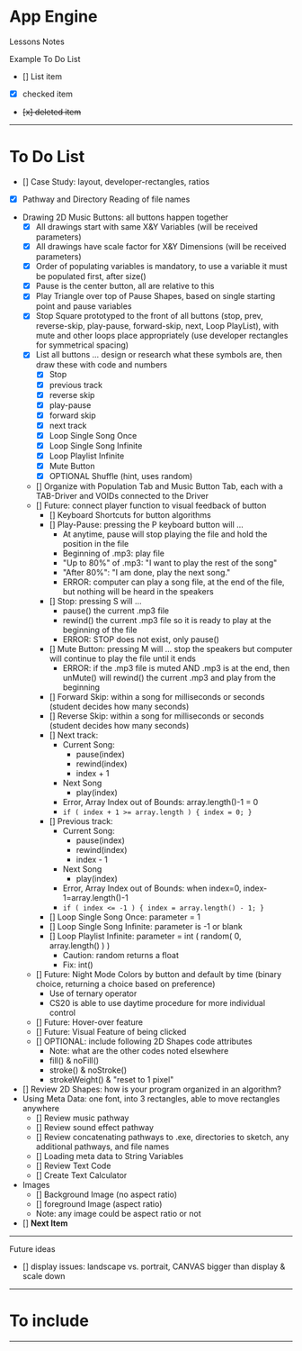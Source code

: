 # App Engine
Lessons Notes

Example To Do List
- [] List item
- [x] checked item
- <del> [x] deleted item </del>

---

# To Do List
- [] Case Study: layout, developer-rectangles, ratios
- [x] Pathway and Directory Reading of file names
- Drawing 2D Music Buttons: all buttons happen together
  - [x] All drawings start with same X&Y Variables (will be received parameters)
  - [x] All drawings have scale factor for X&Y Dimensions (will be received parameters)
  - [x] Order of populating variables is mandatory, to use a variable it must be populated first, after size()
  - [x] Pause is the center button, all are relative to this
  - [x] Play Triangle over top of Pause Shapes, based on single starting point and pause variables
  - [x] Stop Square prototyped to the front of all buttons (stop, prev, reverse-skip, play-pause, forward-skip, next, Loop PlayList), with mute and other loops place appropriately (use developer rectangles for symmetrical spacing)
  - [x] List all buttons ... design or research what these symbols are, then draw these with code and numbers
    - [x] Stop
    - [x] previous track
    - [x] reverse skip
    - [x] play-pause
    - [x] forward skip
    - [x] next track
    - [x] Loop Single Song Once
    - [x] Loop Single Song Infinite
    - [x] Loop Playlist Infinite
    - [x] Mute Button
    - [x] OPTIONAL Shuffle (hint, uses random)
  - [] Organize with Population Tab and Music Button Tab, each with a TAB-Driver and VOIDs connected to the Driver
  - [] Future: connect player function to visual feedback of button
    - [] Keyboard Shortcuts for button algorithms
    - [] Play-Pause: pressing the P keyboard button will ...
      - At anytime, pause will stop playing the file and hold the position in the file
      - Beginning of .mp3: play file
      - "Up to 80%" of .mp3: "I want to play the rest of the song"
      - "After 80%": "I am done, play the next song."
      - ERROR: computer can play a song file, at the end of the file, but nothing will be heard in the speakers
    - [] Stop: pressing S will ...
      - pause() the current .mp3 file
      - rewind() the current .mp3 file so it is ready to play at the beginning of the file
      - ERROR: STOP does not exist, only pause()
    - [] Mute Button: pressing M will ... stop the speakers but computer will continue to play the file until it ends
      - ERROR: if the .mp3 file is muted AND .mp3 is at the end, then unMute() will rewind() the current .mp3 and play from the beginning
    - [] Forward Skip: within a song for milliseconds or seconds (student decides how many seconds)
    - [] Reverse Skip: within a song for milliseconds or seconds (student decides how many seconds)
    - [] Next track:
      - Current Song:
        - pause(index)
        - rewind(index)
        - index + 1
      - Next Song
        - play(index)
      - Error, Array Index out of Bounds: array.length()-1 = 0
      - ```if ( index + 1 >= array.length ) { index = 0; }```
    - [] Previous track:
      - Current Song:
        - pause(index)
        - rewind(index)
        - index - 1
      - Next Song
        - play(index)
      - Error, Array Index out of Bounds: when index=0, index-1=array.length()-1
      - ```if ( index <= -1 ) { index = array.length() - 1; }```
    - [] Loop Single Song Once: parameter = 1
    - [] Loop Single Song Infinite: parameter is -1 or blank
    - [] Loop Playlist Infinite: parameter = int ( random( 0, array.length() ) )
      - Caution: random returns a float
      - Fix: int()
  - [] Future: Night Mode Colors by button and default by time (binary choice, returning a choice based on preference)
    - Use of ternary operator
    - CS20 is able to use daytime procedure for more individual control
  - [] Future: Hover-over feature
  - [] Future: Visual Feature of being clicked
  - [] OPTIONAL: include following 2D Shapes code attributes
    - Note: what are the other codes noted elsewhere
    - fill() & noFill()
    - stroke() & noStroke()
    - strokeWeight() & "reset to 1 pixel"
- [] Review 2D Shapes: how is your program organized in an algorithm?
- Using Meta Data: one font, into 3 rectangles, able to move rectangles anywhere
  - [] Review music pathway
  - [] Review sound effect pathway
  - [] Review concatenating pathways to .exe, directories to sketch, any additional pathways, and file names
  - [] Loading meta data to String Variables
  - [] Review Text Code
  - [] Create Text Calculator
- Images
  - [] Background Image (no aspect ratio)
  - [] foreground Image (aspect ratio)
  - Note: any image could be aspect ratio or not
- [] **Next Item**

---

Future ideas
- [] display issues: landscape vs. portrait, CANVAS bigger than display & scale down

---

# To include

---

